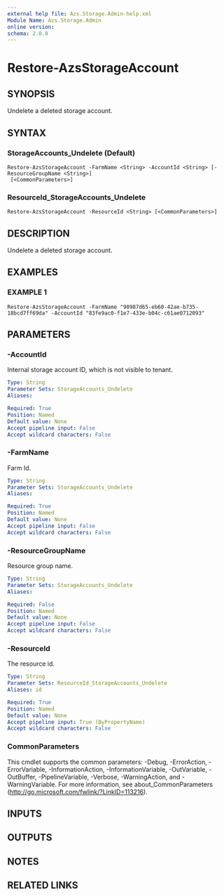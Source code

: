 ```yaml
---
external help file: Azs.Storage.Admin-help.xml
Module Name: Azs.Storage.Admin
online version:
schema: 2.0.0
---
```


# Restore-AzsStorageAccount

## SYNOPSIS
Undelete a deleted storage account.

## SYNTAX

### StorageAccounts_Undelete (Default)
```
Restore-AzsStorageAccount -FarmName <String> -AccountId <String> [-ResourceGroupName <String>]
 [<CommonParameters>]
```

### ResourceId_StorageAccounts_Undelete
```
Restore-AzsStorageAccount -ResourceId <String> [<CommonParameters>]
```

## DESCRIPTION
Undelete a deleted storage account.

## EXAMPLES

### EXAMPLE 1
```
Restore-AzsStorageAccount -FarmName "90987d65-eb60-42ae-b735-18bcd7ff69da" -AccountId "83fe9ac0-f1e7-433e-b04c-c61ae0712093"
```

## PARAMETERS

### -AccountId
Internal storage account ID, which is not visible to tenant.

```yaml
Type: String
Parameter Sets: StorageAccounts_Undelete
Aliases:

Required: True
Position: Named
Default value: None
Accept pipeline input: False
Accept wildcard characters: False
```

### -FarmName
Farm Id.

```yaml
Type: String
Parameter Sets: StorageAccounts_Undelete
Aliases:

Required: True
Position: Named
Default value: None
Accept pipeline input: False
Accept wildcard characters: False
```

### -ResourceGroupName
Resource group name.

```yaml
Type: String
Parameter Sets: StorageAccounts_Undelete
Aliases:

Required: False
Position: Named
Default value: None
Accept pipeline input: False
Accept wildcard characters: False
```

### -ResourceId
The resource id.

```yaml
Type: String
Parameter Sets: ResourceId_StorageAccounts_Undelete
Aliases: id

Required: True
Position: Named
Default value: None
Accept pipeline input: True (ByPropertyName)
Accept wildcard characters: False
```

### CommonParameters
This cmdlet supports the common parameters: -Debug, -ErrorAction, -ErrorVariable, -InformationAction, -InformationVariable, -OutVariable, -OutBuffer, -PipelineVariable, -Verbose, -WarningAction, and -WarningVariable. For more information, see about_CommonParameters (http://go.microsoft.com/fwlink/?LinkID=113216).

## INPUTS

## OUTPUTS

## NOTES

## RELATED LINKS
